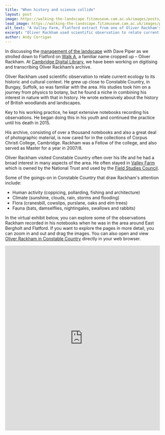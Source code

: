 ```yaml
---
title: "When history and science collide"
layout: post
image: https://walking-the-landscape.fitzmuseum.cam.ac.uk/images/posts/Rackham-Flatford-Preview.jpg
lead_image: https://walking-the-landscape.fitzmuseum.cam.ac.uk/images/posts/Rackham-Flatford.jpg
alt_text: "A Valley Farm, Flatford extract from one of Oliver Rackham's notebooks and a portrait of him from Corpus Christi College, Cambridge"
excerpt: "Oliver Rackham used scientific observation to relate current ecology to its historic and cultural context."
author: Andy Corrigan
---
```

In discussing the [management of the landscape]({{site.url}}/blog/lookingafter/) with Dave Piper as we strolled down to Flatford on [Walk A]({{site.url}}/walks/Walk-A/), a familiar name cropped up – Oliver Rackham. At [Cambridge Digital Library](https://cudl.lib.cam.ac.uk/), we have been working on digitising and transcribing Oliver Rackham’s archive. 

Oliver Rackham used scientific observation to relate current ecology to its historic and cultural context. He grew up close to Constable Country, in Bungay, Suffolk, so was familiar with the area. His studies took him on a journey from physics to botany, but he found a niche in combining his interest in nature with that in history. He wrote extensively about the history of British woodlands and landscapes.

Key to his working practice, he kept extensive notebooks recording his observations. He began doing this in his youth and continued the practice until his death in 2015.

His archive, consisting of over a thousand notebooks and also a great deal of photographic material, is now cared for in the collections of Corpus Christi College, Cambridge. Rackham was a Fellow of the college, and also served as Master for a year in 2007/8. 

Oliver Rackham visited Constable Country often over his life and he had a broad interest in many aspects of the area. He often stayed in [Valley Farm](https://www.flatfordandconstable.org.uk/flatford-places/valley-farm/) which is owned by the National Trust and used by the [Field Studies Council](https://www.field-studies-council.org/). 

Some of the goings-on in Constable Country that draw Rackham's attention include: 
* Human activity (coppicing, pollarding, fishing and architecture)
* Climate (sunshine, clouds, rain, storms and flooding)
* Flora (cranesbill, cowslips, purslane, oaks and elm trees)
* Fauna (bats, damselflies, nightingales, swallows and rabbits)

In the virtual exhibit below, you can explore some of the observations Rackham recorded in his notebooks when he was in the area around East Bergholt and Flatford. If you want to explore the pages in more detail, you can zoom in and out and drag the images. You can also open and view [Oliver Rackham in Constable Country](https://exhibit.cdh.cam.ac.uk/exhibits/NHcHHGqTTYRkKXNHtmad) directly in your web browser. 
<iframe src="https://exhibit.cdh.cam.ac.uk/exhibits/NHcHHGqTTYRkKXNHtmad?embedded=true" width="100%" height="600" allowfullscreen allow="autoplay" frameborder="0"></iframe>

